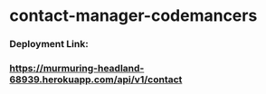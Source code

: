 # contact-manager-codemancers

<h3>Deployment Link:<h3/>

https://murmuring-headland-68939.herokuapp.com/api/v1/contact
